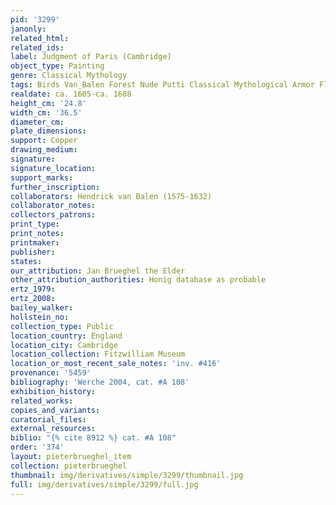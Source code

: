```yaml
---
pid: '3299'
janonly: 
related_html: 
related_ids: 
label: Judgment of Paris (Cambridge)
object_type: Painting
genre: Classical Mythology
tags: Birds Van_Balen Forest Nude Putti Classical Mythological Armor Flowers
realdate: ca. 1605-ca. 1608
height_cm: '24.8'
width_cm: '36.5'
diameter_cm: 
plate_dimensions: 
support: Copper
drawing_medium: 
signature: 
signature_location: 
support_marks: 
further_inscription: 
collaborators: Hendrick van Balen (1575-1632)
collaborator_notes: 
collectors_patrons: 
print_type: 
print_notes: 
printmaker: 
publisher: 
states: 
our_attribution: Jan Brueghel the Elder
other_attribution_authorities: Honig database as probable
ertz_1979: 
ertz_2008: 
bailey_walker: 
hollstein_no: 
collection_type: Public
location_country: England
location_city: Cambridge
location_collection: Fitzwilliam Museum
location_or_most_recent_sale_notes: 'inv. #416'
provenance: '5459'
bibliography: 'Werche 2004, cat. #A 108'
exhibition_history: 
related_works: 
copies_and_variants: 
curatorial_files: 
external_resources: 
biblio: "{% cite 8912 %} cat. #A 108"
order: '374'
layout: pieterbrueghel_item
collection: pieterbrueghel
thumbnail: img/derivatives/simple/3299/thumbnail.jpg
full: img/derivatives/simple/3299/full.jpg
---
```

